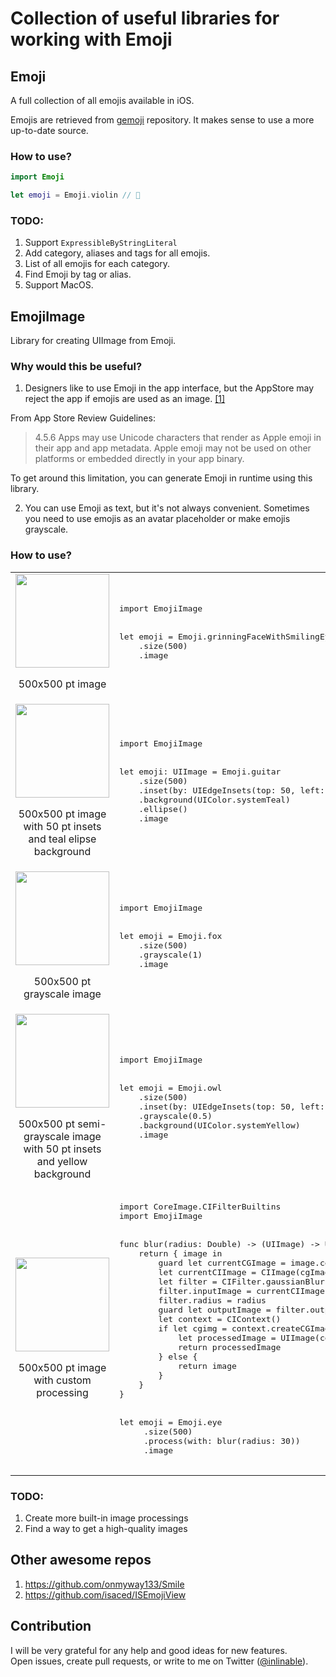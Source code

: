 # Collection of useful libraries for working with Emoji

## Emoji

A full collection of all emojis available in iOS.

Emojis are retrieved from [gemoji](https://github.com/github/gemoji) repository.
It makes sense to use a more up-to-date source.

### How to use?

```swift
import Emoji

let emoji = Emoji.violin // 🎻
```

### TODO:

1. Support `ExpressibleByStringLiteral`
2. Add category, aliases and tags for all emojis.
3. List of all emojis for each category.
4. Find Emoji by tag or alias.
5. Support MacOS.


## EmojiImage

Library for creating UIImage from Emoji.

### Why would this be useful?

1. Designers like to use Emoji in the app interface, but the AppStore may reject the app if emojis are used as an image. [[1]](https://www.theverge.com/2018/2/8/16992830/apple-emoji-crackdown-cross-platform-apps-slack-whatsapp)

From App Store Review Guidelines:
> 4.5.6 Apps may use Unicode characters that render as Apple emoji in their app and app metadata. Apple emoji may not be used on other platforms or embedded directly in your app binary.

To get around this limitation, you can generate Emoji in runtime using this library.

2. You can use Emoji as text, but it's not always convenient. Sometimes you need to use emojis as an avatar placeholder or make emojis grayscale.

### How to use?

<table>
  
  <tr>
    <td align="center">
        <img src="https://user-images.githubusercontent.com/22199708/109399225-664d5780-7963-11eb-96a5-38e3e893c0b1.png" width="150px">
        <p>500x500 pt image</p>
    </td>
    <td>
      <pre lang="swift">
import EmojiImage
<br>
let emoji = Emoji.grinningFaceWithSmilingEyes
    .size(500)
    .image
      </pre>
    </td>
  </tr>
  
  <tr>
    <td align="center">
        <img src="https://user-images.githubusercontent.com/22199708/109400535-14a8cb00-796b-11eb-9c89-7756da1a62b9.png" width="150px">
        <p>500x500 pt image with 50 pt insets and teal elipse background</p>
    </td>
    <td>
      <pre lang="swift">
import EmojiImage
<br>
let emoji: UIImage = Emoji.guitar
    .size(500)
    .inset(by: UIEdgeInsets(top: 50, left: 50, bottom: 50, right: 50))
    .background(UIColor.systemTeal)
    .ellipse()
    .image
      </pre>
    </td>
  </tr>
  
 <tr>
    <td align="center">
      <div>
        <img src="https://user-images.githubusercontent.com/22199708/109400612-7c5f1600-796b-11eb-809b-6caf9f340076.png" width="150px">
        <p>500x500 pt grayscale image</p>
        </div>
    </td>
    <td>
      <pre lang="swift">
import EmojiImage
<br>
let emoji = Emoji.fox    
    .size(500)
    .grayscale(1)
    .image
      </pre>
    </td>
  </tr>
  
  <tr>
    <td align="center">
      <div>
        <img src="https://user-images.githubusercontent.com/22199708/109400718-04ddb680-796c-11eb-9c78-2f8b0a2127d2.png" width="150px">
        <p>500x500 pt semi-grayscale image with 50 pt insets and yellow background</p>
        </div>
    </td>
    <td>
      <pre lang="swift">
import EmojiImage
<br>
let emoji = Emoji.owl
    .size(500)
    .inset(by: UIEdgeInsets(top: 50, left: 50, bottom: 50, right: 50))
    .grayscale(0.5)
    .background(UIColor.systemYellow)
    .image
      </pre>
    </td>
  </tr>
  
  <tr>
    <td align="center">
      <div>
        <img src="https://user-images.githubusercontent.com/22199708/109401821-c26ba800-7972-11eb-88ca-56841c6f2ada.png" width="150px">
        <p>500x500 pt image with custom processing</p>
        </div>
    </td>
    <td>
      <pre lang="swift">
import CoreImage.CIFilterBuiltins
import EmojiImage
<br>
func blur(radius: Double) -> (UIImage) -> UIImage {
    return { image in
        guard let currentCGImage = image.cgImage else { return image }
        let currentCIImage = CIImage(cgImage: currentCGImage)
        let filter = CIFilter.gaussianBlur()
        filter.inputImage = currentCIImage
        filter.radius = radius
        guard let outputImage = filter.outputImage else { return image }
        let context = CIContext()
        if let cgimg = context.createCGImage(outputImage, from: outputImage.extent) {
            let processedImage = UIImage(cgImage: cgimg)
            return processedImage
        } else {
            return image
        }
    }
}
<br>
let emoji = Emoji.eye
     .size(500)
     .process(with: blur(radius: 30))
     .image
      </pre>
    </td>
  </tr>
  
</table>


### TODO:

1. Create more built-in image processings
2. Find a way to get a high-quality images

## Other awesome repos
1. https://github.com/onmyway133/Smile
2. https://github.com/isaced/ISEmojiView

## Contribution
I will be very grateful for any help and good ideas for new features.  
Open issues, create pull requests, or write to me on Twitter ([@inlinable](https://twitter.com/inlinable)).
